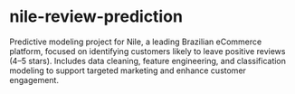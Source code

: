 # nile-review-prediction
Predictive modeling project for Nile, a leading Brazilian eCommerce platform, focused on identifying customers likely to leave positive reviews (4–5 stars). Includes data cleaning, feature engineering, and classification modeling to support targeted marketing and enhance customer engagement.
